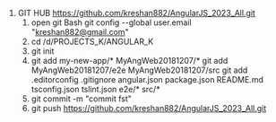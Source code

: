 
1) GIT HUB 
https://github.com/kreshan882/AngularJS_2023_All.git
	1) open git Bash 
		git config --global user.email "kreshan882@gmail.com"
	2)  cd /d/PROJECTS_K/ANGULAR_K
	3) 	git init
	4)	git add my-new-app/* MyAngWeb20181207/*
		git add MyAngWeb20181207/e2e MyAngWeb20181207/src
		git add .editorconfig .gitignore angular.json package.json README.md tsconfig.json tslint.json e2e/* src/*
	5) git commit -m "commit fst"
	6) git push https://github.com/kreshan882/AngularJS_2023_All.git